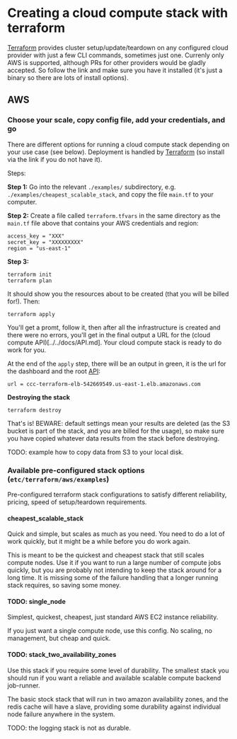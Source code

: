 # Creating a cloud compute stack with terraform

[Terraform](https://www.terraform.io/) provides cluster setup/update/teardown on any configured cloud provider with just a few CLI commands, sometimes just one. Currenly only AWS is supported, although PRs for other providers would be gladly accepted. So follow the link and make sure you have it installed (it's just a binary so there are lots of install options).

## AWS

### Choose your scale, copy config file, add your credentials, and go

There are different options for running a cloud compute stack depending on your use case (see below). Deployment is handled by [Terraform](https://www.terraform.io/) (so install via the link if you do not have it).

Steps:

**Step 1:** Go into the relevant `./examples/` subdirectory, e.g. `./examples/cheapest_scalable_stack`, and copy the file `main.tf` to your computer.

**Step 2:** Create a file called `terraform.tfvars` in the same directory as the `main.tf` file above that contains your AWS credentials and region:

	access_key = "XXX"
	secret_key = "XXXXXXXXX"
	region = "us-east-1"

**Step 3:**

	terraform init
	terraform plan

It should show you the resources about to be created (that you will be billed for!). Then:

	terraform apply

You'll get a promt, follow it, then after all the infrastructure is created and there were no errors, you'll get in the final output a URL for the (cloud compute API)[../../docs/API.md]. Your cloud compute stack is ready to do work for you.

At the end of the `apply` step, there will be an output in green, it is the url for the dashboard and the root [API](../../docs/API.md):

	url = ccc-terraform-elb-542669549.us-east-1.elb.amazonaws.com

**Destroying the stack**

	terraform destroy

That's is! BEWARE: default settings mean your results are deleted (as the S3 bucket is part of the stack, and you are billed for the usage), so make sure you have copied whatever data results from the stack before destroying.

TODO: example how to copy data from S3 to your local disk.

### Available pre-configured stack options (`etc/terraform/aws/examples`)

Pre-configured terraform stack configurations to satisfy different reliability, pricing, speed of setup/teardown requirements.

#### cheapest_scalable_stack

Quick and simple, but scales as much as you need. You need to do a lot of work quickly, but it might be a while before you do work again.

This is meant to be the quickest and cheapest stack that still scales compute nodes. Use it if you want to run a large number of compute jobs quickly, but you are probably not intending to keep the stack around for a long time. It is missing some of the failure handling that a longer running stack requires, so saving some money.

#### TODO: single_node

Simplest, quickest, cheapest, just standard AWS EC2 instance reliability.

If you just want a single compute node, use this config. No scaling, no management, but cheap and quick.

#### TODO: stack_two_availability_zones

Use this stack if you require some level of durability. The smallest stack you should run if you want a reliable and available scalable compute backend job-runner.

The basic stock stack that will run in two amazon availability zones, and the redis cache will have a slave, providing some durability against individual node failure anywhere in the system.

TODO: the logging stack is not as durable.